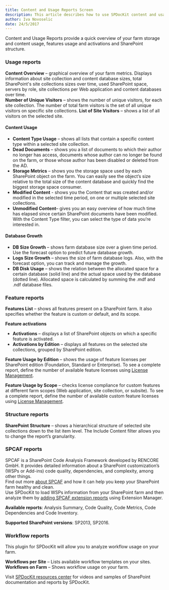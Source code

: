 ```yaml
---
title: Content and Usage Reports Screen
description: This article describes how to use SPDocKit content and usage section to quickly get an overview of your farm storage and content usage, features usage and activations and SharePoint structure.
author: Iva Novoselic
date: 24/5/2017
---
```


Content and Usage Reports provide a quick overview of your farm storage and content usage, features usage and activations and SharePoint structure.


### Usage reports
__Content Overview__ – graphical overview of your farm metrics. Displays information about site collection and content database sizes, total SharePoint's site collections sizes over time, used SharePoint space, servers by role, site collections per Web application and content databases over time.  
__Number of Unique Visitors__ – shows the number of unique visitors, for each site collection. The number of total farm visitors is the set of all unique visitors on specific site collections.
__List of Site Visitors__ – shows a list of all visitors on the selected site. 

#### Content Usage
  * __Content Type Usage__ – shows all lists that contain a specific content type within a selected site collection.  
  * __Dead Documents__ – shows you a list of documents to which their author no longer has access, documents whose author can no longer be found on the farm, or those whose author has been disabled or deleted from the AD.  
  * __Storage Metrics__ – shows you the storage space used by each SharePoint object on the farm. You can easily see the object’s size relative to the total size of the content database and quickly find the biggest storage space consumer.  
  * __Modified Content__ - shows you the Content that was created and/or modified in the selected time period, on one or multiple selected site collections. 
  * __Unmodified Content__– gives you an easy overview of how much time has elapsed since certain SharePoint documents have been modified. With the Content Type filter, you can select the type of data you’re interested in.

#### Database Growth  
  * __DB Size Growth__ – shows farm database size over a given time period. Use the forecast option to predict future database growth.
  * __Logs Size Growth__ – shows the size of farm database logs. Also, with the forecast option, you can track and manage the growth.
  * __DB Disk Usage__ – shows the relation between the allocated space for a certain database (solid line) and the actual space used by the database (dotted line). Allocated space is calculated by summing the .mdf and .ndf database files.

### Feature reports
__Features List__ – shows all features present on a SharePoint farm. It also specifies whether the feature is custom or default, and its scope. 

__Feature activations__
 * __Activations__ – displays a list of SharePoint objects on which a specific feature is activated.
 * __Activations by Edition__ – displays all features on the selected site collections, grouped by SharePoint edition.  

__Feature Usage by Edition__ – shows the usage of feature licenses per SharePoint edition (Foundation, Standard or Enterprise). To see a complete report, define the number of available feature licenses using [License Management](#internal/get-to-know-spdockit/backstage-screen/license-management).

__Feature Usage by Scope__ – checks license compliance for custom features at different farm scopes (Web application, site collection, or subsite). To see a complete report, define the number of available custom feature licenses using [License Management](#internal/get-to-know-spdockit/backstage-screen/license-management).

### Structure reports
__SharePoint Structure__ – shows a hierarchical structure of selected site collections down to the list item level. The Include Content filter allows you to change the report’s granularity.

### SPCAF reports
SPCAF is a SharePoint Code Analysis Framework developed by RENCORE GmbH. It provides detailed information about a SharePoint customization’s (WSPs or Add-ins) code quality, dependencies, and complexity, among other things.  
Find out more [about SPCAF](https://www.spcaf.com/) and how it can help you keep your SharePoint farm healthy and clean.       
Use SPDocKit to load WSPs information from your SharePoint farm and then analyze them by [adding SPCAF extension reports](#internal/how-to/reports/install-spdockit-extensions) using Extension Manager. 

__Available reports__: Analysis Summary, Code Quality, Code Metrics, Code Dependencies and Code Inventory.  

__Supported SharePoint versions__: SP2013, SP2016.

### Workflow reports
This plugin for SPDocKit will allow you to analyze workflow usage on your farm.

__Workflows per Site__ – Lists available workflow templates on your sites.  
__Workflows on Farm__ – Shows workflow usage on your farm.

Visit [SPDocKit resources center](https://www.spdockit.com/resources/reports) for videos and samples of SharePoint documentation and reports by SPDocKit.
